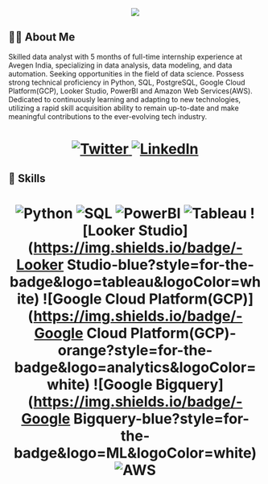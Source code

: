 <!-- Typing SVG by DenverCoder1 - https://github.com/DenverCoder1/readme-typing-svg -->
<p align="center">
<!--   <a href="https://github.com/DenverCoder1/readme-typing-svg"> -->
    <img src="https://readme-typing-svg.herokuapp.com?color=0693ef&width=400&height=50&lines=Welcome+to+Sanket+Kulkarni's+profile;Nice+To+Meet+You+...&center=true"></a>

</p>

## 👨‍💻 About Me

<!-- My name is **Sanket Kulkarni**, pursuing my Bachelor's degree 🎓 in Computer Engineering 💻 from PCCOE, Pune, Maharashtra. I am a **Data Science Enthusiast** & also passionate about **Machine Learning and Deep Learning**. I have completed **Google Data Analytics Specialization** through Coursera. -->
Skilled data analyst with 5 months of full-time internship experience at Avegen India, specializing in data analysis, data modeling, and data automation. Seeking opportunities in the field of data science. Possess strong technical proficiency in Python, SQL, PostgreSQL, Google Cloud Platform(GCP), Looker Studio, PowerBI and Amazon Web Services(AWS). Dedicated to continuously learning and adapting to new technologies, utilizing a rapid skill acquisition ability to remain up-to-date and make meaningful contributions to the ever-evolving tech industry.

<h1 align = "center">
  
<a href="https://twitter.com/SanketKul100" target="_blank"><img alt="Twitter" title="Twitter" src="https://img.shields.io/badge/-Twitter-1DA1F2?style=for-the-badge&logo=twitter&logoColor=white"/>
</a> <a href="https://www.linkedin.com/in/sanket-kulkarni-/" target="_blank"><img alt="LinkedIn" title="LinkedIn" src="https://img.shields.io/badge/LinkedIn-%230077B5.svg?&style=for-the-badge&logo=linkedin&logoColor=white"/>
</a>

</h1>

## 🔩 Skills  
<h1 align = "center">

![Python](https://img.shields.io/badge/-Python-blue?style=for-the-badge&logo=python&logoColor=white)
![SQL](https://img.shields.io/badge/-SQL-orange?style=for-the-badge&logo=SQL&logoColor=white)
![PowerBI](https://img.shields.io/badge/-PowerBI-blue?style=for-the-badge&logo=tableau&logoColor=white)
![Tableau](https://img.shields.io/badge/-tableau-orange?style=for-the-badge&logo=tableau&logoColor=white)
![Looker Studio](https://img.shields.io/badge/-Looker Studio-blue?style=for-the-badge&logo=tableau&logoColor=white)
![Google Cloud Platform(GCP)](https://img.shields.io/badge/-Google Cloud Platform(GCP)-orange?style=for-the-badge&logo=analytics&logoColor=white)
![Google Bigquery](https://img.shields.io/badge/-Google Bigquery-blue?style=for-the-badge&logo=ML&logoColor=white)
![AWS](https://img.shields.io/badge/-AWS-orange?style=for-the-badge&logo=AWS&logoColor=white)
</h1>
<!--
**Sanketkulkarni99603/Sanketkulkarni99603** is a ✨ _special_ ✨ repository because its `README.md` (this file) appears on your GitHub profile.

Here are some ideas to get you started:

- 🔭 I’m currently working on ...
- 🌱 I’m currently learning ...
- 👯 I’m looking to collaborate on ...
- 🤔 I’m looking for help with ...
- 💬 Ask me about ...
- 📫 How to reach me: ...
- 😄 Pronouns: ...
- ⚡ Fun fact: ...
-->
